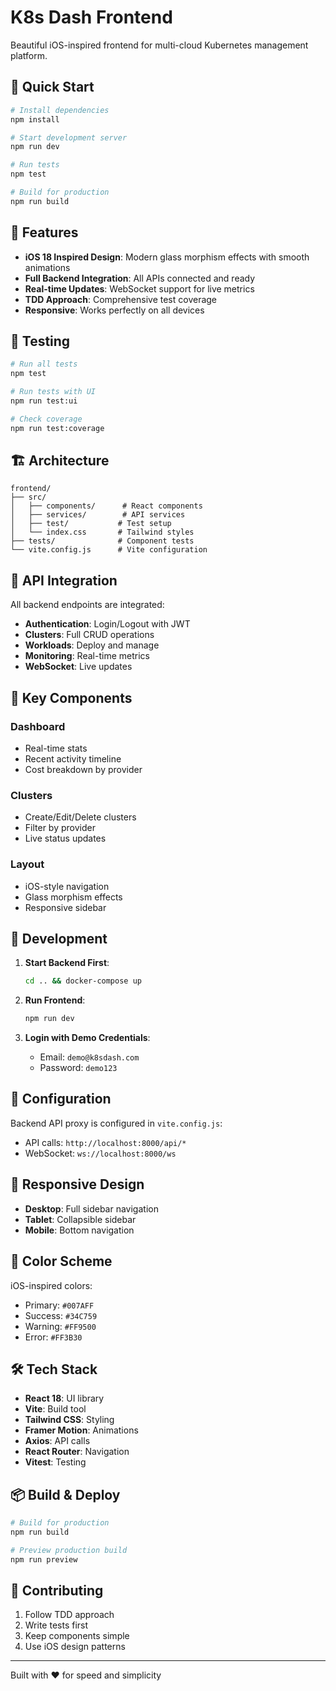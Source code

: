 # K8s Dash Frontend

Beautiful iOS-inspired frontend for multi-cloud Kubernetes management platform.

## 🚀 Quick Start

```bash
# Install dependencies
npm install

# Start development server
npm run dev

# Run tests
npm test

# Build for production
npm run build
```

## 🎨 Features

- **iOS 18 Inspired Design**: Modern glass morphism effects with smooth animations
- **Full Backend Integration**: All APIs connected and ready
- **Real-time Updates**: WebSocket support for live metrics
- **TDD Approach**: Comprehensive test coverage
- **Responsive**: Works perfectly on all devices

## 🧪 Testing

```bash
# Run all tests
npm test

# Run tests with UI
npm run test:ui

# Check coverage
npm run test:coverage
```

## 🏗️ Architecture

```
frontend/
├── src/
│   ├── components/      # React components
│   ├── services/        # API services
│   ├── test/           # Test setup
│   └── index.css       # Tailwind styles
├── tests/              # Component tests
└── vite.config.js      # Vite configuration
```

## 🔌 API Integration

All backend endpoints are integrated:

- **Authentication**: Login/Logout with JWT
- **Clusters**: Full CRUD operations
- **Workloads**: Deploy and manage
- **Monitoring**: Real-time metrics
- **WebSocket**: Live updates

## 🎯 Key Components

### Dashboard
- Real-time stats
- Recent activity timeline
- Cost breakdown by provider

### Clusters
- Create/Edit/Delete clusters
- Filter by provider
- Live status updates

### Layout
- iOS-style navigation
- Glass morphism effects
- Responsive sidebar

## 🚦 Development

1. **Start Backend First**:
   ```bash
   cd .. && docker-compose up
   ```

2. **Run Frontend**:
   ```bash
   npm run dev
   ```

3. **Login with Demo Credentials**:
   - Email: `demo@k8sdash.com`
   - Password: `demo123`

## 🔧 Configuration

Backend API proxy is configured in `vite.config.js`:
- API calls: `http://localhost:8000/api/*`
- WebSocket: `ws://localhost:8000/ws`

## 📱 Responsive Design

- **Desktop**: Full sidebar navigation
- **Tablet**: Collapsible sidebar
- **Mobile**: Bottom navigation

## 🌈 Color Scheme

iOS-inspired colors:
- Primary: `#007AFF`
- Success: `#34C759`
- Warning: `#FF9500`
- Error: `#FF3B30`

## 🛠️ Tech Stack

- **React 18**: UI library
- **Vite**: Build tool
- **Tailwind CSS**: Styling
- **Framer Motion**: Animations
- **Axios**: API calls
- **React Router**: Navigation
- **Vitest**: Testing

## 📦 Build & Deploy

```bash
# Build for production
npm run build

# Preview production build
npm run preview
```

## 🤝 Contributing

1. Follow TDD approach
2. Write tests first
3. Keep components simple
4. Use iOS design patterns

---

Built with ❤️ for speed and simplicity 